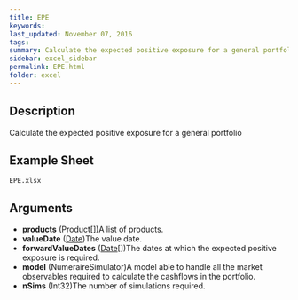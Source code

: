 ```yaml
---
title: EPE
keywords:
last_updated: November 07, 2016
tags:
summary: Calculate the expected positive exposure for a general portfolio.
sidebar: excel_sidebar
permalink: EPE.html
folder: excel
---
```


## Description
Calculate the expected positive exposure for a general portfolio

<!--HUMAN EDIT START-->

<!--## Details-->

<!--HUMAN EDIT END-->

## Example Sheet

    EPE.xlsx

## Arguments

* **products** (Product[])A list of products.
* **valueDate** ([Date](Date.html))The value date.
* **forwardValueDates** ([Date](Date.html)[])The dates at which the expected positive exposure is required.
* **model** (NumeraireSimulator)A model able to handle all the market observables required to calculate the cashflows in the portfolio.
* **nSims** (Int32)The number of simulations required.

<!--HUMAN EDIT START-->

<!--## Validation-->

<!--HUMAN EDIT END-->

